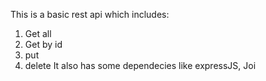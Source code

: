 This is a basic rest api which includes:
1. Get all
2. Get by id
3. put 
4. delete
It also has some dependecies like expressJS, Joi
